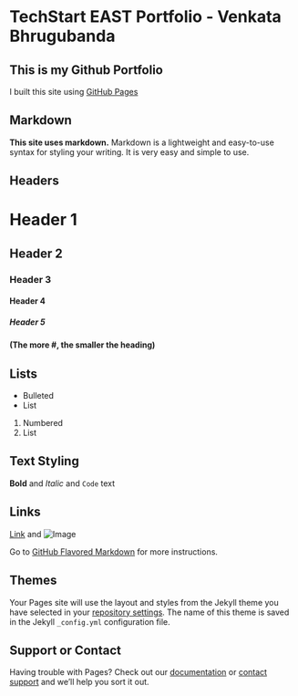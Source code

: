 
# TechStart EAST Portfolio - Venkata Bhrugubanda


## This is my Github Portfolio
I built this site using [GitHub Pages](https://pages.github.com/)

## Markdown
**This site uses markdown.**
Markdown is a lightweight and easy-to-use syntax for styling your writing.
It is very easy and simple to use.

## Headers

# Header 1
## Header 2
### Header 3
#### Header 4
##### Header 5
**(The more #, the smaller the heading)**

## Lists

- Bulleted
- List

1. Numbered
2. List

## Text Styling

**Bold** and _Italic_ and `Code` text

## Links

[Link](url) and ![Image](src)

Go to [GitHub Flavored Markdown](https://guides.github.com/features/mastering-markdown/) for more instructions.

## Themes

Your Pages site will use the layout and styles from the Jekyll theme you have selected in your [repository settings](https://github.com/vbpvms415/vbpvms415.github.io/settings). The name of this theme is saved in the Jekyll `_config.yml` configuration file.

## Support or Contact

Having trouble with Pages? Check out our [documentation](https://help.github.com/categories/github-pages-basics/) or [contact support](https://github.com/contact) and we’ll help you sort it out.
